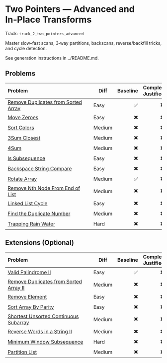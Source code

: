 # Two Pointers — Advanced and In‑Place Transforms

Track: `track_2_two_pointers_advanced`

Master slow–fast scans, 3‑way partitions, backscans, reverse/backfill tricks, and cycle detection.

See generation instructions in ../README.md.

## Problems

| <span style="display:inline-block; min-width: 260px;">Problem</span> | Diff | Baseline | Complex Justified | Optimal | Repeats | Min Time | Conf | Clarified | Communicated | Stated | Edge Tests | Clean Impl | Mistakes |
|:---|---|---:|---:|---:|---:|---:|---:|---:|---:|---:|---:|---:|---|
| <span style="display:inline-block; min-width: 260px;">[Remove Duplicates from Sorted Array](../problems/0026-remove-duplicates-from-sorted-array/readme.md)</span> | Easy | ✅ | ✖️ | ✅ |  | 0 | 1 | ✖️ | ✖️ | ✖️ | ✖️                 | ✖️ |  |
| <span style="display:inline-block; min-width: 260px;">[Move Zeroes](../problems/0283-move-zeroes/readme.md)</span> | Easy | ✖️ | ✖️ | ✖️ |  | 0 | 1 | ✖️ | ✖️ | ✖️ | ✖️                 | ✖️ |  |
| <span style="display:inline-block; min-width: 260px;">[Sort Colors](../problems/0075-sort-colors/readme.md)</span> | Medium | ✖️ | ✖️ | ✖️ |  | 0 | 1 | ✖️ | ✖️ | ✖️ | ✖️                 | ✖️ |  |
| <span style="display:inline-block; min-width: 260px;">[3Sum Closest](../problems/0016-3sum-closest/readme.md)</span> | Medium | ✖️ | ✖️ | ✖️ |  | 0 | 1 | ✖️ | ✖️ | ✖️ | ✖️                 | ✖️ |  |
| <span style="display:inline-block; min-width: 260px;">[4Sum](../problems/0018-4sum/readme.md)</span> | Medium | ✖️ | ✖️ | ✖️ |  | 0 | 1 | ✖️ | ✖️ | ✖️ | ✖️                 | ✖️ |  |
| <span style="display:inline-block; min-width: 260px;">[Is Subsequence](../problems/0392-is-subsequence/readme.md)</span> | Easy | ✖️ | ✖️ | ✖️ |  | 0 | 1 | ✖️ | ✖️ | ✖️ | ✖️                 | ✖️ |  |
| <span style="display:inline-block; min-width: 260px;">[Backspace String Compare](../problems/0844-backspace-string-compare/readme.md)</span> | Easy | ✖️ | ✖️ | ✖️ |  | 0 | 1 | ✖️ | ✖️ | ✖️ | ✖️                 | ✖️ |  |
| <span style="display:inline-block; min-width: 260px;">[Rotate Array](../problems/0189-rotate-array/readme.md)</span> | Medium | ✅ | ✖️ | ✅ |  | 0 | 1 | ✖️ | ✖️ | ✖️ | ✖️                 | ✖️ |  |
| <span style="display:inline-block; min-width: 260px;">[Remove Nth Node From End of List](../problems/0019-remove-nth-node-from-end-of-list/readme.md)</span> | Medium | ✖️ | ✖️ | ✖️ |  | 0 | 1 | ✖️ | ✖️ | ✖️ | ✖️                 | ✖️ |  |
| <span style="display:inline-block; min-width: 260px;">[Linked List Cycle](../problems/0141-linked-list-cycle/readme.md)</span> | Easy | ✖️ | ✖️ | ✖️ |  | 0 | 1 | ✖️ | ✖️ | ✖️ | ✖️                 | ✖️ |  |
| <span style="display:inline-block; min-width: 260px;">[Find the Duplicate Number](../problems/0287-find-the-duplicate-number/readme.md)</span> | Medium | ✖️ | ✖️ | ✖️ |  | 0 | 1 | ✖️ | ✖️ | ✖️ | ✖️                 | ✖️ |  |
| <span style="display:inline-block; min-width: 260px;">[Trapping Rain Water](../problems/0042-trapping-rain-water/readme.md)</span> | Hard | ✖️ | ✖️ | ✖️ |  | 0 | 1 | ✖️ | ✖️ | ✖️ | ✖️                 | ✖️ |  |


## Extensions (Optional)

| <span style="display:inline-block; min-width: 260px;">Problem</span> | Diff | Baseline | Complex Justified | Optimal | Repeats | Min Time | Conf | Clarified | Communicated | Stated | Edge Tests | Clean Impl | Mistakes |
|:---|---|---:|---:|---:|---:|---:|---:|---:|---:|---:|---:|---:|---|
| <span style="display:inline-block; min-width: 260px;">[Valid Palindrome II](../problems/0680-valid-palindrome-ii/readme.md)</span> | Easy | ✅ | ✖️ | ✅ |  | 0 | 2 | ✖️ | ✖️ | ✖️ | ✖️                 | ✅ |  |
| <span style="display:inline-block; min-width: 260px;">[Remove Duplicates from Sorted Array II](../problems/0080-remove-duplicates-from-sorted-array-ii/readme.md)</span> | Medium | ✖️ | ✖️ | ✖️ |  | 0 | 1 | ✖️ | ✖️ | ✖️ | ✖️                 | ✖️ |  |
| <span style="display:inline-block; min-width: 260px;">[Remove Element](../problems/0027-remove-element/readme.md)</span> | Easy | ✖️ | ✖️ | ✖️ |  | 0 | 1 | ✖️ | ✖️ | ✖️ | ✖️                 | ✖️ |  |
| <span style="display:inline-block; min-width: 260px;">[Sort Array By Parity](../problems/0905-sort-array-by-parity/readme.md)</span> | Easy | ✖️ | ✖️ | ✖️ |  | 0 | 1 | ✖️ | ✖️ | ✖️ | ✖️                 | ✖️ |  |
| <span style="display:inline-block; min-width: 260px;">[Shortest Unsorted Continuous Subarray](../problems/0581-shortest-unsorted-continuous-subarray/readme.md)</span> | Medium | ✖️ | ✖️ | ✖️ |  | 0 | 1 | ✖️ | ✖️ | ✖️ | ✖️                 | ✖️ |  |
| <span style="display:inline-block; min-width: 260px;">[Reverse Words in a String II](../problems/0186-reverse-words-in-a-string-ii/readme.md)</span> | Medium | ✖️ | ✖️ | ✖️ |  | 0 | 1 | ✖️ | ✖️ | ✖️ | ✖️                 | ✖️ |  |
| <span style="display:inline-block; min-width: 260px;">[Minimum Window Subsequence](../problems/0727-minimum-window-subsequence/readme.md)</span> | Hard | ✖️ | ✖️ | ✖️ |  | 0 | 1 | ✖️ | ✖️ | ✖️ | ✖️                 | ✖️ |  |
| <span style="display:inline-block; min-width: 260px;">[Partition List](../problems/0086-partition-list/readme.md)</span> | Medium | ✖️ | ✖️ | ✖️ |  | 0 | 1 | ✖️ | ✖️ | ✖️ | ✖️                 | ✖️ |  |

